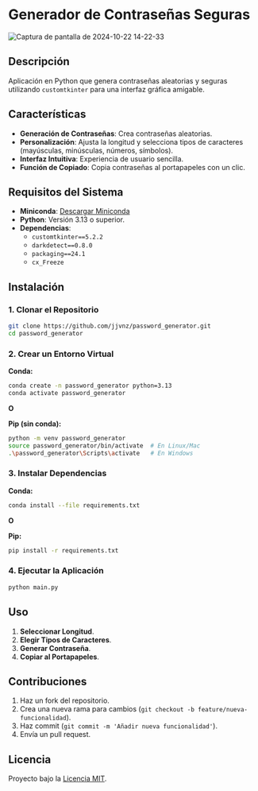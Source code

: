 # Generador de Contraseñas Seguras

![Captura de pantalla de 2024-10-22 14-22-33](https://github.com/user-attachments/assets/b702e446-feb9-4051-8449-7278d71517cb)


## Descripción

Aplicación en Python que genera contraseñas aleatorias y seguras utilizando `customtkinter` para una interfaz gráfica amigable.

## Características

- **Generación de Contraseñas**: Crea contraseñas aleatorias.
- **Personalización**: Ajusta la longitud y selecciona tipos de caracteres (mayúsculas, minúsculas, números, símbolos).
- **Interfaz Intuitiva**: Experiencia de usuario sencilla.
- **Función de Copiado**: Copia contraseñas al portapapeles con un clic.

## Requisitos del Sistema

- **Miniconda**: [Descargar Miniconda](https://docs.conda.io/en/latest/miniconda.html)
- **Python**: Versión 3.13 o superior.
- **Dependencias**:
  - `customtkinter==5.2.2`
  - `darkdetect==0.8.0`
  - `packaging==24.1`
  - `cx_Freeze`

## Instalación

### 1. Clonar el Repositorio

```bash
git clone https://github.com/jjvnz/password_generator.git
cd password_generator
```

### 2. Crear un Entorno Virtual

**Conda:**

```bash
conda create -n password_generator python=3.13
conda activate password_generator
```

**O** 

**Pip (sin conda):**

```bash
python -m venv password_generator
source password_generator/bin/activate  # En Linux/Mac
.\password_generator\Scripts\activate   # En Windows
```

### 3. Instalar Dependencias

**Conda:**

```bash
conda install --file requirements.txt
```

**O** 

**Pip:**

```bash
pip install -r requirements.txt
```

### 4. Ejecutar la Aplicación

```bash
python main.py
```

## Uso

1. **Seleccionar Longitud**.
2. **Elegir Tipos de Caracteres**.
3. **Generar Contraseña**.
4. **Copiar al Portapapeles**.

## Contribuciones

1. Haz un fork del repositorio.
2. Crea una nueva rama para cambios (`git checkout -b feature/nueva-funcionalidad`).
3. Haz commit (`git commit -m 'Añadir nueva funcionalidad'`).
4. Envía un pull request.

## Licencia

Proyecto bajo la [Licencia MIT](LICENSE).
